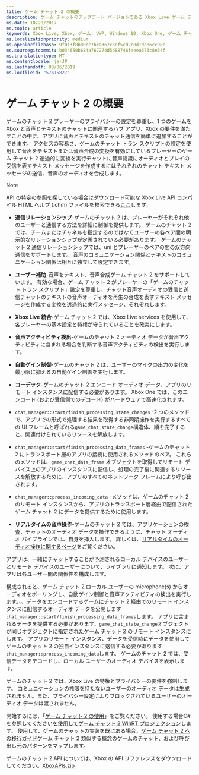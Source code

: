 ```yaml
---
title: ゲーム チャット 2 の概要
description: ゲーム チャットのアップデート バージョンである Xbox Live ゲーム チャット 2 を使用して、音声によるコミュニケーションをゲームに追加する方法について説明します。
ms.date: 10/20/2017
ms.topic: article
keywords: Xbox Live, Xbox, ゲーム, UWP, Windows 10, Xbox One, ゲーム チャット, ゲーム チャット 2, 音声によるコミュニケーション
ms.localizationpriority: medium
ms.openlocfilehash: 9f013f8b80cc7bca367c3ef5cd2c0d1da86cc98c
ms.sourcegitcommit: b034650b684a767274d5d88746faeea373c8e34f
ms.translationtype: MT
ms.contentlocale: ja-JP
ms.lasthandoff: 03/06/2019
ms.locfileid: "57615827"
---
```

# <a name="game-chat-2-overview"></a>ゲーム チャット 2 の概要

ゲームのチャット 2 プレーヤーのプライバシーの設定を尊重し、1 つのゲームを Xbox と音声とテキストのチャットに関連するハブ アプリ、Xbox の要件を満たすことの中に、アプリに音声とテキストのチャット通信を簡単に追加することができます。 アクセスの容易さ、ゲームのチャット トラン スクリプトの設定を使用して音声をテキストまたは音声合成の変換を有効にしているプレーヤーのゲーム チャット 2 透過的に変換を実行チャットに音声認識にオーディオとプレイの受信を表すテキスト メッセージを作成するにはそれぞれのチャット テキスト メッセージの送信、音声のオーディオを合成します。

> [!NOTE]
> API の特定の参照を探している場合はダウンロード可能な Xbox Live API コンパイル HTML ヘルプ (.chm) ファイルを検索できる[ここ](https://aka.ms/xboxliveuwpdocs)します。

- **通信リレーションシップ**-ゲームのチャット 2 は、プレーヤーがそれぞれ他のユーザーと通信する方法を詳細に制御を提供します。 ゲームのチャット 2 では、チームまたはチャネルを指定するのではなくユーザーの各ペア間の明示的なリレーションシップが定義されている必要があります。 ゲームのチャット 2 通信リレーションシップでは、uni とプレーヤーのペアの間の双方向通信をサポートします。 音声のコミュニケーション関係とテキストのコミュニケーション関係は相互に独立して設定できます。

- **ユーザー補助**-音声をテキスト、音声合成ゲーム チャット 2 をサポートしています。 有効な場合、ゲーム チャット 2 がプレーヤーの「ゲームのチャット トラン スクリプト」設定を尊重し、チャット音声オーディオの受信と送信チャットのテキストの音声オーディオを再生の合成を表すテキスト メッセージを作成する変換を透過的に実行メッセージ、それぞれします。

- **Xbox Live 統合**-ゲーム チャット 2 では、Xbox Live services を使用して、各プレーヤーの基本設定と特権が守られていることを確実にします。

- **音声アクティビティ検出**-ゲームのチャット 2 オーディオ データが音声アクティビティに含まれる場合を判断する音声アクティビティの検出を実行します。

- **自動ゲイン制御**-ゲームのチャット 2 は、ユーザーのマイクの出力の変化を最小限に抑えるの自動ゲイン制御を実行します。

- **コーデック**-ゲームのチャット 2 エンコード オーディオ データ、アプリのリモート インスタンスに配信する必要があります。 Xbox One では、このエンコード (および受信側でのデコード) がハードウェアで高速化されます。

- `chat_manager::start/finish_processing_state_changes` -2 つのメソッドで、アプリでの形式で処理する結果を取得する非同期操作を実行するすべての UI フレームと呼ばれる`game_chat_state_change`構造体、順を完了すると、関連付けられているリソースを解放します。

- `chat_manager::start/finish_processing_data_frames` -ゲームのチャット 2 にトランスポート層のアプリの接続に使用されるメソッドのペア。 これらのメソッドは、`game_chat_data_frame` オブジェクトを取得してリモート デバイス上のアプリのインスタンスに配信し、処理の完了後に関連するリソースを解放するために、アプリのすべてのネットワーク フレームにより呼び出されます。

- `chat_manager::process_incoming_data` -メソッドは、ゲームのチャット 2 のリモート インスタンスから、アプリのトランスポート層経由で配信されたゲーム チャット 2 にデータを提供するために使用します。

- **リアルタイムの音声操作**-ゲームのチャット 2 では、アプリケーションの検査、チャットのオーディオ データを操作できるように、チャット オーディオ パイプラインでは、自身を挿入します。 詳しくは、[リアルタイムのオーディオ操作に関するページ](real-time-audio-manipulation.md)をご覧ください。

アプリは、一緒にチャットすることが予測されるローカル デバイスのユーザーとリモート デバイスのユーザーについて、ライブラリに通知します。 次に、アプリは各ユーザー間の関係性を構成します。

構成されると、ゲーム チャット 2 ローカル ユーザーの microphone(s) からオーディオをポーリングし、自動ゲイン制御と音声アクティビティの検出を実行します。、、データをエンコードするゲームにチャット 2 経由でのリモート インスタンスに配信するオーディオ データを公開します`chat_manager::start/finish_processing_data_frames`します。 アプリに含まれるデータを提供する必要があります、`game_chat_state_change`オブジェクトが同じオブジェクトに指定されたゲーム チャット 2 のリモート インスタンスにします。 アプリのリモート インスタンス、データを受信時にデータを使用してゲームのチャット 2 の独自インスタンスに送信する必要があります`chat_manager::process_incoming_data`します。 ゲームのチャット 2 では、受信データをデコードし、ローカル ユーザーのオーディオ デバイスを表示します。

ゲームのチャット 2 では、Xbox Live の特権とプライバシーの要件を強制します。 コミュニケーションの権限を持たないユーザーのオーディオ データは生成されません。また、プライバシー設定によりブロックされているユーザーのオーディオ データは渡されません。

開始するには、「[ゲーム チャット 2 の使用](using-game-chat-2.md)」をご覧ください。 使用する場合C#を参照してください[を使用してゲーム チャット 2 WinRT プロジェクション](using-game-chat-2-winrt.md)します。 使用して、ゲームのチャットの実装を既にある場合、[ゲーム チャット 2 への移行ガイド](game-chat-2-migration.md)ゲーム チャット 2 類似する概念のゲームのチャット、および呼び出し元のパターンをマップします。

ゲームのチャット 2 API については、Xbox の API リファレンスをダウンロードしてください。[XboxAPIs.zip](https://aka.ms/xboxliveuwpdocs)